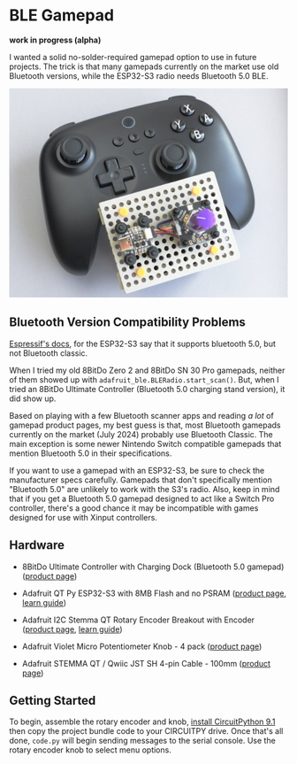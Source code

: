 <!-- SPDX-License-Identifier: MIT -->
<!-- SPDX-FileCopyrightText: Copyright 2024 Sam Blenny -->
# BLE Gamepad

**work in progress (alpha)**

I wanted a solid no-solder-required gamepad option to use in future projects.
The trick is that many gamepads currently on the market use old Bluetooth
versions, while the ESP32-S3 radio needs Bluetooth 5.0 BLE.

![QT Py ESP32-S3 dev board with rotary encoder and gamepad](qtpyS3Ultimate.jpeg)


## Bluetooth Version Compatibility Problems

[Espressif's docs](https://docs.espressif.com/projects/esp-idf/en/stable/esp32s3/api-guides/bluetooth.html),
for the ESP32-S3 say that it supports bluetooth 5.0, but not Bluetooth classic.

When I tried my old 8BitDo Zero 2 and 8BitDo SN 30 Pro gamepads, neither of
them showed up with `adafruit_ble.BLERadio.start_scan()`. But, when I tried an
8BitDo Ultimate Controller (Bluetooth 5.0 charging stand version), it did show
up.

Based on playing with a few Bluetooth scanner apps and reading *a lot* of
gamepad product pages, my best guess is that, most Bluetooth gamepads currently
on the market (July 2024) probably use Bluetooth Classic. The main exception is
some newer Nintendo Switch compatible gamepads that mention Bluetooth 5.0 in
their specifications.

If you want to use a gamepad with an ESP32-S3, be sure to check the
manufacturer specs carefully. Gamepads that don't specifically mention
"Bluetooth 5.0" are unlikely to work with the S3's radio. Also, keep in mind
that if you get a Bluetooth 5.0 gamepad designed to act like a Switch Pro
controller, there's a good chance it may be incompatible with games designed
for use with Xinput controllers.


## Hardware

- 8BitDo Ultimate Controller with Charging Dock (Bluetooth 5.0 gamepad)
  ([product page](https://www.8bitdo.com/ultimate-bluetooth-controller/))

- Adafruit QT Py ESP32-S3 with 8MB Flash and no PSRAM
  ([product page](https://www.adafruit.com/product/5426),
  [learn guide](https://learn.adafruit.com/adafruit-qt-py-esp32-s3))

- Adafruit I2C Stemma QT Rotary Encoder Breakout with Encoder
  ([product page](https://www.adafruit.com/product/5880),
  [learn guide](https://learn.adafruit.com/adafruit-i2c-qt-rotary-encoder))

- Adafruit Violet Micro Potentiometer Knob - 4 pack
  ([product page](https://www.adafruit.com/product/5537))

- Adafruit STEMMA QT / Qwiic JST SH 4-pin Cable - 100mm
  ([product page](https://www.adafruit.com/product/4210))


## Getting Started

To begin, assemble the rotary encoder and knob,
[install CircuitPython 9.1](https://learn.adafruit.com/adafruit-qt-py-esp32-s3/circuitpython-2)
then copy the project bundle code to your CIRCUITPY drive. Once that's all done,
`code.py` will begin sending messages to the serial console. Use the rotary
encoder knob to select menu options.
